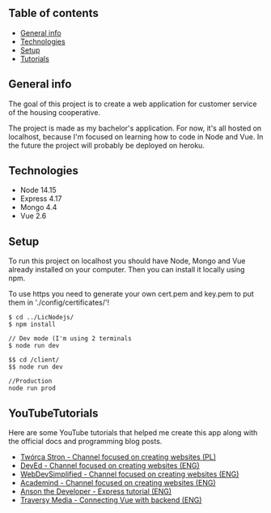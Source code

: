 ## Table of contents
* [General info](#general-info)
* [Technologies](#technologies)
* [Setup](#setup)
* [Tutorials](#YouTubeTutorials)

## General info
The goal of this project is to create a web application for customer service of the housing cooperative.

The project is made as my bachelor's application. For now, it's all hosted on localhost, because I'm focused on 
learning how to code in Node and Vue. In the future the project will probably be deployed on heroku.

## Technologies
* Node 14.15
* Express 4.17
* Mongo 4.4
* Vue 2.6

## Setup
To run this project on localhost you should have Node, Mongo and Vue already installed on your computer.
Then you can install it locally using npm.

To use https you need to generate your own cert.pem and key.pem to put them in './config/certificates/'!

```
$ cd ../LicNodejs/
$ npm install

// Dev mode (I'm using 2 terminals
$ node run dev

$$ cd /client/
$$ node run dev

//Production
node run prod
```

## YouTubeTutorials
Here are some YouTube tutorials that helped me create this app along with the official docs and programming blog posts.
* [Twórca Stron - Channel focused on creating websites (PL)](https://www.youtube.com/channel/UCaycmZ0kLzlh3fVJZlUvwxw/featured)
* [DevEd - Channel focused on creating websites (ENG)](https://www.youtube.com/c/DevEd/featured)
* [WebDevSimplified - Channel focused on creating websites (ENG)](https://www.youtube.com/c/WebDevSimplified/featured)
* [Academind - Channel focused on creating websites (ENG)](https://www.youtube.com/c/Academind/featured)
* [Anson the Developer - Express tutorial (ENG)](https://www.youtube.com/watch?v=T2KjBiwYyBI&list=PL_cUvD4qzbkxZZyyuXa1xkWFhRB_NoQwl)
* [Traversy Media - Connecting Vue with backend (ENG)](https://www.youtube.com/watch?v=j55fHUJqtyw&list=PLillGF-RfqbYSx-Ab1xWVanGKtowTsnNm&index=1)